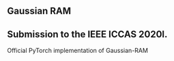 ## Gaussian RAM
## Submission to the IEEE ICCAS 2020l.

Official PyTorch implementation of Gaussian-RAM
